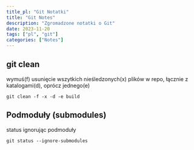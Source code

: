 ```yaml
---
title_pl: "Git Notatki"
title: "Git Notes"
description: "Zgromadzone notatki o Git"
date: 2023-11-20
tags: ["pl", "git"]
categories: ["Notes"]
---
```


## git clean

wymuś(f) usunięcie wszytkich nieśledzonych(x) plików w repo, łącznie z katalogami(d), oprócz jednego(e)

```
git clean -f -x -d -e build
```

## Podmoduły (submodules)

status ignorując podmoduły

```
git status --ignore-submodules
```
